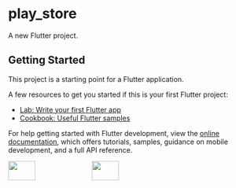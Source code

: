 # play_store

A new Flutter project.

## Getting Started

This project is a starting point for a Flutter application.

A few resources to get you started if this is your first Flutter project:

- [Lab: Write your first Flutter app](https://docs.flutter.dev/get-started/codelab)
- [Cookbook: Useful Flutter samples](https://docs.flutter.dev/cookbook)

For help getting started with Flutter development, view the
[online documentation](https://docs.flutter.dev/), which offers tutorials,
samples, guidance on mobile development, and a full API reference.



<p>

<img src="https://user-images.githubusercontent.com/117918175/227425165-706e4c62-f951-48ee-bcc1-7408013a7939.png" height="10%" width ="33%" >
<img src="https://user-images.githubusercontent.com/117918175/227425237-62bc40d6-30cf-463d-991a-eca3b5a9673d.png"  height="10%" width ="33%">
</p>
